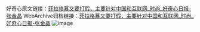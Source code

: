好奇心原文链接：[菲拉格慕又要打假，主要针对中国和互联网_时尚_好奇心日报-张金晶](https://www.qdaily.com/articles/7691.html)
WebArchive归档链接：[菲拉格慕又要打假，主要针对中国和互联网_时尚_好奇心日报-张金晶](http://web.archive.org/web/20190623172605/https://www.qdaily.com/articles/7691.html)
![image](http://ww3.sinaimg.cn/large/007d5XDply1g3wjo78ce1j30u03li1kx)